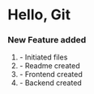 # Hello, Git

<h3>New Feature added</h3>
<ol>
  <li> - Initiated files</li>
  <li> - Readme created</li>
  <li> - Frontend created</li>
  <li> - Backend created</li>
</ol>

